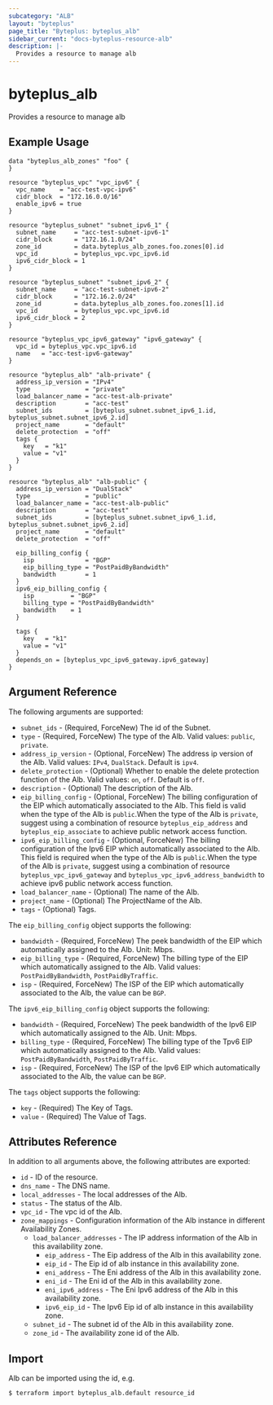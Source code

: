 ```yaml
---
subcategory: "ALB"
layout: "byteplus"
page_title: "Byteplus: byteplus_alb"
sidebar_current: "docs-byteplus-resource-alb"
description: |-
  Provides a resource to manage alb
---
```

# byteplus_alb
Provides a resource to manage alb
## Example Usage
```hcl
data "byteplus_alb_zones" "foo" {
}

resource "byteplus_vpc" "vpc_ipv6" {
  vpc_name    = "acc-test-vpc-ipv6"
  cidr_block  = "172.16.0.0/16"
  enable_ipv6 = true
}

resource "byteplus_subnet" "subnet_ipv6_1" {
  subnet_name     = "acc-test-subnet-ipv6-1"
  cidr_block      = "172.16.1.0/24"
  zone_id         = data.byteplus_alb_zones.foo.zones[0].id
  vpc_id          = byteplus_vpc.vpc_ipv6.id
  ipv6_cidr_block = 1
}

resource "byteplus_subnet" "subnet_ipv6_2" {
  subnet_name     = "acc-test-subnet-ipv6-2"
  cidr_block      = "172.16.2.0/24"
  zone_id         = data.byteplus_alb_zones.foo.zones[1].id
  vpc_id          = byteplus_vpc.vpc_ipv6.id
  ipv6_cidr_block = 2
}

resource "byteplus_vpc_ipv6_gateway" "ipv6_gateway" {
  vpc_id = byteplus_vpc.vpc_ipv6.id
  name   = "acc-test-ipv6-gateway"
}

resource "byteplus_alb" "alb-private" {
  address_ip_version = "IPv4"
  type               = "private"
  load_balancer_name = "acc-test-alb-private"
  description        = "acc-test"
  subnet_ids         = [byteplus_subnet.subnet_ipv6_1.id, byteplus_subnet.subnet_ipv6_2.id]
  project_name       = "default"
  delete_protection  = "off"
  tags {
    key   = "k1"
    value = "v1"
  }
}

resource "byteplus_alb" "alb-public" {
  address_ip_version = "DualStack"
  type               = "public"
  load_balancer_name = "acc-test-alb-public"
  description        = "acc-test"
  subnet_ids         = [byteplus_subnet.subnet_ipv6_1.id, byteplus_subnet.subnet_ipv6_2.id]
  project_name       = "default"
  delete_protection  = "off"

  eip_billing_config {
    isp              = "BGP"
    eip_billing_type = "PostPaidByBandwidth"
    bandwidth        = 1
  }
  ipv6_eip_billing_config {
    isp          = "BGP"
    billing_type = "PostPaidByBandwidth"
    bandwidth    = 1
  }

  tags {
    key   = "k1"
    value = "v1"
  }
  depends_on = [byteplus_vpc_ipv6_gateway.ipv6_gateway]
}
```
## Argument Reference
The following arguments are supported:
* `subnet_ids` - (Required, ForceNew) The id of the Subnet.
* `type` - (Required, ForceNew) The type of the Alb. Valid values: `public`, `private`.
* `address_ip_version` - (Optional, ForceNew) The address ip version of the Alb. Valid values: `IPv4`, `DualStack`. Default is `ipv4`.
* `delete_protection` - (Optional) Whether to enable the delete protection function of the Alb. Valid values: `on`, `off`. Default is `off`.
* `description` - (Optional) The description of the Alb.
* `eip_billing_config` - (Optional, ForceNew) The billing configuration of the EIP which automatically associated to the Alb. This field is valid when the type of the Alb is `public`.When the type of the Alb is `private`, suggest using a combination of resource `byteplus_eip_address` and `byteplus_eip_associate` to achieve public network access function.
* `ipv6_eip_billing_config` - (Optional, ForceNew) The billing configuration of the Ipv6 EIP which automatically associated to the Alb. This field is required when the type of the Alb is `public`.When the type of the Alb is `private`, suggest using a combination of resource `byteplus_vpc_ipv6_gateway` and `byteplus_vpc_ipv6_address_bandwidth` to achieve ipv6 public network access function.
* `load_balancer_name` - (Optional) The name of the Alb.
* `project_name` - (Optional) The ProjectName of the Alb.
* `tags` - (Optional) Tags.

The `eip_billing_config` object supports the following:

* `bandwidth` - (Required, ForceNew) The peek bandwidth of the EIP which automatically assigned to the Alb. Unit: Mbps.
* `eip_billing_type` - (Required, ForceNew) The billing type of the EIP which automatically assigned to the Alb. Valid values: `PostPaidByBandwidth`, `PostPaidByTraffic`.
* `isp` - (Required, ForceNew) The ISP of the EIP which automatically associated to the Alb, the value can be `BGP`.

The `ipv6_eip_billing_config` object supports the following:

* `bandwidth` - (Required, ForceNew) The peek bandwidth of the Ipv6 EIP which automatically assigned to the Alb. Unit: Mbps.
* `billing_type` - (Required, ForceNew) The billing type of the Tpv6 EIP which automatically assigned to the Alb. Valid values: `PostPaidByBandwidth`, `PostPaidByTraffic`.
* `isp` - (Required, ForceNew) The ISP of the Ipv6 EIP which automatically associated to the Alb, the value can be `BGP`.

The `tags` object supports the following:

* `key` - (Required) The Key of Tags.
* `value` - (Required) The Value of Tags.

## Attributes Reference
In addition to all arguments above, the following attributes are exported:
* `id` - ID of the resource.
* `dns_name` - The DNS name.
* `local_addresses` - The local addresses of the Alb.
* `status` - The status of the Alb.
* `vpc_id` - The vpc id of the Alb.
* `zone_mappings` - Configuration information of the Alb instance in different Availability Zones.
    * `load_balancer_addresses` - The IP address information of the Alb in this availability zone.
        * `eip_address` - The Eip address of the Alb in this availability zone.
        * `eip_id` - The Eip id of alb instance in this availability zone.
        * `eni_address` - The Eni address of the Alb in this availability zone.
        * `eni_id` - The Eni id of the Alb in this availability zone.
        * `eni_ipv6_address` - The Eni Ipv6 address of the Alb in this availability zone.
        * `ipv6_eip_id` - The Ipv6 Eip id of alb instance in this availability zone.
    * `subnet_id` - The subnet id of the Alb in this availability zone.
    * `zone_id` - The availability zone id of the Alb.


## Import
Alb can be imported using the id, e.g.
```
$ terraform import byteplus_alb.default resource_id
```


